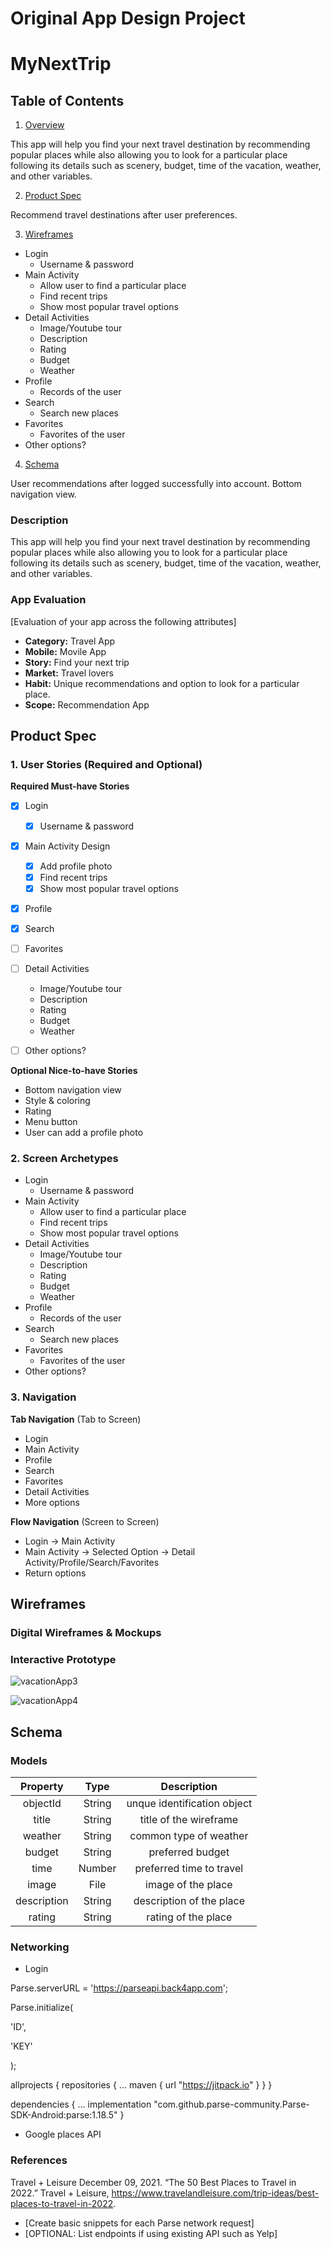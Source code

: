 Original App Design Project 
===

# MyNextTrip

## Table of Contents
1. [Overview](#Overview)

This app will help you find your next travel destination by recommending popular places while also allowing you to look for a particular place following its details such as scenery, budget, time of the vacation, weather, and other variables.


2. [Product Spec](#Product-Spec)

Recommend travel destinations after user preferences.


3. [Wireframes](#Wireframes)
* Login
   * Username & password
* Main Activity
   * Allow user to find a particular place
   * Find recent trips
   * Show most popular travel options
* Detail Activities
   * Image/Youtube tour
   * Description
   * Rating
   * Budget
   * Weather
* Profile
   * Records of the user
* Search
   * Search new places
* Favorites
   * Favorites of the user
* Other options?


4. [Schema](#Schema)

User recommendations after logged successfully into account. Bottom navigation view.

### Description
This app will help you find your next travel destination by recommending popular places while also allowing you to look for a particular place following its details such as scenery, budget, time of the vacation, weather, and other variables.


### App Evaluation
[Evaluation of your app across the following attributes]
- **Category:** Travel App
- **Mobile:** Movile App
- **Story:** Find your next trip
- **Market:** Travel lovers
- **Habit:** Unique recommendations and option to look for a particular place.
- **Scope:** Recommendation App

## Product Spec

### 1. User Stories (Required and Optional)

**Required Must-have Stories**

- [x] Login
   - [x] Username & password
- [x] Main Activity Design
   - [x] Add profile photo
   - [x] Find recent trips
   - [x] Show most popular travel options
- [x] Profile
- [x] Search
- [ ] Favorites
- [ ] Detail Activities
   * Image/Youtube tour
   * Description
   * Rating
   * Budget
   * Weather
- [ ] Other options?


**Optional Nice-to-have Stories**

* Bottom navigation view
* Style & coloring
* Rating
* Menu button
* User can add a profile photo

### 2. Screen Archetypes

* Login
   * Username & password
* Main Activity
   * Allow user to find a particular place
   * Find recent trips
   * Show most popular travel options
* Detail Activities
   * Image/Youtube tour
   * Description
   * Rating
   * Budget
   * Weather
* Profile
   * Records of the user
* Search
   * Search new places
* Favorites
   * Favorites of the user
* Other options?

### 3. Navigation

**Tab Navigation** (Tab to Screen)

* Login
* Main Activity
* Profile
* Search
* Favorites
* Detail Activities
* More options

**Flow Navigation** (Screen to Screen)

* Login -> Main Activity
* Main Activity -> Selected Option -> Detail Activity/Profile/Search/Favorites
* Return options

## Wireframes

### Digital Wireframes & Mockups

### Interactive Prototype


![vacationApp3](https://user-images.githubusercontent.com/92124196/164111584-de4b679b-5bbe-4ca8-afc1-3aa457939841.gif)

![vacationApp4](https://user-images.githubusercontent.com/92124196/165381219-e657973c-88a3-4cf6-8aa8-74af6ef352e1.gif)



## Schema 

### Models

| Property| Type | Description|
| :---: | :---: | :---: |
| objectId | String | unque identification object |
| title | String | title of the wireframe |
| weather | String | common type of weather |
| budget | String | preferred budget | 
| time | Number | preferred time to travel |
| image | File | image of the place |
| description | String | description of the place |
| rating | String | rating of the place|



### Networking
* Login 
  
Parse.serverURL = 'https://parseapi.back4app.com'; 
  
Parse.initialize(
  
  'ID', 
  
  'KEY' 
  
);

allprojects {
  repositories {
    ...
    maven { url "https://jitpack.io" }
  }
}
  
dependencies {
    ...
    implementation "com.github.parse-community.Parse-SDK-Android:parse:1.18.5"
}

* Google places API

### References
Travel + Leisure  December 09, 2021. “The 50 Best Places to Travel in 2022.” Travel + Leisure, https://www.travelandleisure.com/trip-ideas/best-places-to-travel-in-2022. 



- [Create basic snippets for each Parse network request]
- [OPTIONAL: List endpoints if using existing API such as Yelp]
